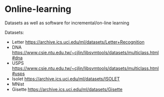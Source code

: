 # Online-learning
Datasets as well as software for incremental/on-line learning

Datasets:

- Letter  https://archive.ics.uci.edu/ml/datasets/Letter+Recognition
- DNA     https://www.csie.ntu.edu.tw/~cjlin/libsvmtools/datasets/multiclass.html#dna
- USPS    https://www.csie.ntu.edu.tw/~cjlin/libsvmtools/datasets/multiclass.html#usps
- Isolet  https://archive.ics.uci.edu/ml/datasets/ISOLET
- MNist
- Gisette https://archive.ics.uci.edu/ml/datasets/Gisette
